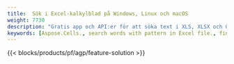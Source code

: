 ```yaml
---
title:  Sök i Excel-kalkylblad på Windows, Linux och macOS
weight: 7730
description: "Gratis app och API:er för att söka text i XLS, XLSX och ODS filer"
keywords: [Aspose.Cells., search words with pattern in Excel file., find words with pattern in Excel file., search string with pattern in Excel file., find words with pattern in Excel file., search words in excel file., find words in excel file., search string in excel file., find string in excel file]
---
```

{{< blocks/products/pf/agp/feature-solution >}} 

